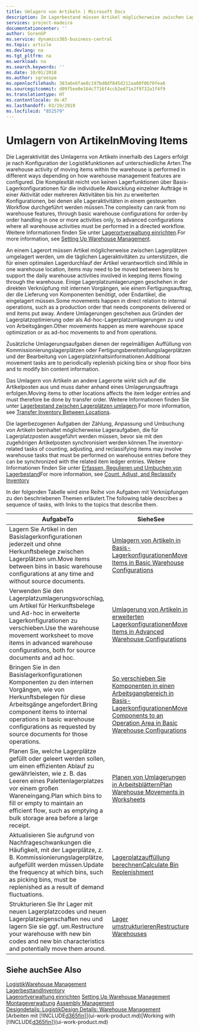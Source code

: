 ```yaml
---
title: Umlagern von Artikeln | Microsoft Docs
description: Im Lagerbestand müssen Artikel möglicherweise zwischen Lagerplätzen umgelagert werden, um die täglichen Lageraktivitäten zu unterstützen, die für einen optimalen Lagerdurchlauf der Artikel verantwortlich sind. Einige Lagerplatzumlagerungen geschehen in der direkten Verknüpfung mit internen Vorgängen, wie einem Fertigungsauftrag, der die Lieferung von Komponenten benötigt, oder Endartikel, die eingelagert müssen. Andere Umlagerungen geschehen aus Gründen der Lagerplatzoptimierung oder als Ad-hoc-Lagerplatzumlagerungen zu und von Arbeitsgängen.
services: project-madeira
documentationcenter: ''
author: SorenGP
ms.service: dynamics365-business-central
ms.topic: article
ms.devlang: na
ms.tgt_pltfrm: na
ms.workload: na
ms.search.keywords: ''
ms.date: 10/01/2018
ms.author: sgroespe
ms.openlocfilehash: 383a6e6fae8c197bd8df845d212aa80f0b70fea6
ms.sourcegitcommit: d09f5ee0e164c7716f4ccb2ed71e2f9732a1f4f9
ms.translationtype: HT
ms.contentlocale: de-AT
ms.lasthandoff: 03/19/2019
ms.locfileid: "852579"
---
```

# <a name="moving-items"></a><span data-ttu-id="2fba2-105">Umlagern von Artikeln</span><span class="sxs-lookup"><span data-stu-id="2fba2-105">Moving Items</span></span>
<span data-ttu-id="2fba2-106">Die Lageraktivität des Umlagerns von Artikeln innerhalb des Lagers erfolgt je nach Konfiguration der Logistikfunktionen auf unterschiedliche Arten.</span><span class="sxs-lookup"><span data-stu-id="2fba2-106">The warehouse activity of moving items within the warehouse is performed in different ways depending on how warehouse management features are configured.</span></span> <span data-ttu-id="2fba2-107">Die Komplexität reicht von keinen Lagerfunktionen über Basis-Lagerkonfigurationen für die individuelle Abwicklung einzelner Aufträge in einer Aktivität oder mehreren Aktivitäten bis hin zu erweiterten Konfigurationen, bei denen alle Lageraktivitäten in einem gesteuerten Workflow durchgeführt werden müssen.</span><span class="sxs-lookup"><span data-stu-id="2fba2-107">The complexity can rank from no warehouse features, through basic warehouse configurations for order-by order handling in one or more activities only, to advanced configurations where all warehouse activities must be performed in a directed workflow.</span></span> <span data-ttu-id="2fba2-108">Weitere Informationen finden Sie unter [Lagerortverwaltung einrichten](warehouse-setup-warehouse.md).</span><span class="sxs-lookup"><span data-stu-id="2fba2-108">For more information, see [Setting Up Warehouse Management](warehouse-setup-warehouse.md).</span></span>

<span data-ttu-id="2fba2-109">An einem Lagerort müssen Artikel möglicherweise zwischen Lagerplätzen umgelagert werden, um die täglichen Lageraktivitäten zu unterstützen, die für einen optimalen Lagerdurchlauf der Artikel verantwortlich sind.</span><span class="sxs-lookup"><span data-stu-id="2fba2-109">While in one warehouse location, items may need to be moved between bins to support the daily warehouse activities involved in keeping items flowing through the warehouse.</span></span> <span data-ttu-id="2fba2-110">Einige Lagerplatzumlagerungen geschehen in der direkten Verknüpfung mit internen Vorgängen, wie einem Fertigungsauftrag, der die Lieferung von Komponenten benötigt, oder Endartikel, die eingelagert müssen.</span><span class="sxs-lookup"><span data-stu-id="2fba2-110">Some movements happen in direct relation to internal operations, such as a production order that needs components delivered or end items put away.</span></span> <span data-ttu-id="2fba2-111">Andere Umlagerungen geschehen aus Gründen der Lagerplatzoptimierung oder als Ad-hoc-Lagerplatzumlagerungen zu und von Arbeitsgängen.</span><span class="sxs-lookup"><span data-stu-id="2fba2-111">Other movements happen as mere warehouse space optimization or as ad-hoc movements to and from operations.</span></span>

<span data-ttu-id="2fba2-112">Zusätzliche Umlagerungsaufgaben dienen der regelmäßigen Auffüllung von Kommissionierungslagerplätzen oder Fertigungsbereitstellungslagerplätzen und der Bearbeitung von Lagerplatzinhaltsinformationen.</span><span class="sxs-lookup"><span data-stu-id="2fba2-112">Additional movement tasks are to periodically replenish picking bins or shop floor bins and to modify bin content information.</span></span>

<span data-ttu-id="2fba2-113">Das Umlagern von Artikeln an andere Lagerorte wirkt sich auf die Artikelposten aus und muss daher anhand eines Umlagerungsauftrags erfolgen.</span><span class="sxs-lookup"><span data-stu-id="2fba2-113">Moving items to other locations affects the item ledger entries and must therefore be done by transfer order.</span></span> <span data-ttu-id="2fba2-114">Weitere Informationen finden Sie unter [Lagerbestand zwischen Lagerplätzen umlagern](inventory-how-transfer-between-locations.md).</span><span class="sxs-lookup"><span data-stu-id="2fba2-114">For more information, see [Transfer Inventory Between Locations](inventory-how-transfer-between-locations.md).</span></span>  

<span data-ttu-id="2fba2-115">Die lagerbezogenen Aufgaben der Zählung, Anpassung und Umbuchung von Artikeln beinhaltet möglicherweise Lageraufgaben, die für Lagerplatzposten ausgeführt werden müssen, bevor sie mit den zugehörigen Artikelposten synchronisiert werden können.</span><span class="sxs-lookup"><span data-stu-id="2fba2-115">The inventory-related tasks of counting, adjusting, and reclassifying items may involve warehouse tasks that must be performed on warehouse entries before they can be synchronized with the related item ledger entries.</span></span> <span data-ttu-id="2fba2-116">Weitere Informationen finden Sie unter [Erfassen, Regulieren und Umbuchen von Lagerbestand](inventory-how-count-adjust-reclassify.md)</span><span class="sxs-lookup"><span data-stu-id="2fba2-116">For more information, see [Count, Adjust, and Reclassify Inventory](inventory-how-count-adjust-reclassify.md)</span></span>  

 <span data-ttu-id="2fba2-117">In der folgenden Tabelle wird eine Reihe von Aufgaben mit Verknüpfungen zu den beschriebenen Themen erläutert.</span><span class="sxs-lookup"><span data-stu-id="2fba2-117">The following table describes a sequence of tasks, with links to the topics that describe them.</span></span>   

|<span data-ttu-id="2fba2-118">**Aufgabe**</span><span class="sxs-lookup"><span data-stu-id="2fba2-118">**To**</span></span>|<span data-ttu-id="2fba2-119">**Siehe**</span><span class="sxs-lookup"><span data-stu-id="2fba2-119">**See**</span></span>|  
|------------|-------------|  
|<span data-ttu-id="2fba2-120">Lagern Sie Artikel in den Basislagerkonfigurationen jederzeit und ohne Herkunftsbelege zwischen Lagerplätzen um.</span><span class="sxs-lookup"><span data-stu-id="2fba2-120">Move items between bins in basic warehouse configurations at any time and without source documents.</span></span>|[<span data-ttu-id="2fba2-121">Umlagern von Artikeln in Basis-Lagerkonfigurationen</span><span class="sxs-lookup"><span data-stu-id="2fba2-121">Move Items in Basic Warehouse Configurations</span></span>](warehouse-how-to-move-items-ad-hoc-in-basic-warehousing.md)|
|<span data-ttu-id="2fba2-122">Verwenden Sie den Lagerplatzumlagerungsvorschlag, um Artikel für Herkunftsbelege und Ad-hoc in erweiterte Lagerkonfigurationen zu verschieben.</span><span class="sxs-lookup"><span data-stu-id="2fba2-122">Use the warehouse movement worksheet to move items in advanced warehouse configurations, both for source documents and ad hoc.</span></span>|[<span data-ttu-id="2fba2-123">Umlagerung von Artikeln in erweiterten Lagerkonfigurationen</span><span class="sxs-lookup"><span data-stu-id="2fba2-123">Move Items in Advanced Warehouse Configurations</span></span>](warehouse-how-to-move-items-in-advanced-warehousing.md)|  
|<span data-ttu-id="2fba2-124">Bringen Sie in den Basislagerkonfigurationen Komponenten zu den internen Vorgängen, wie von Herkunftsbelegen für diese Arbeitsgänge angefordert.</span><span class="sxs-lookup"><span data-stu-id="2fba2-124">Bring component items to internal operations in basic warehouse configurations as requested by source documents for those operations.</span></span>|[<span data-ttu-id="2fba2-125">So verschieben Sie Komponenten in einen Arbeitsgangbereich in Basis-Lagerkonfigurationen</span><span class="sxs-lookup"><span data-stu-id="2fba2-125">Move Components to an Operation Area in Basic Warehouse Configurations</span></span>](warehouse-how-to-move-components-to-an-operation-area-in-basic-warehousing.md)|
|<span data-ttu-id="2fba2-126">Planen Sie, welche Lagerplätze gefüllt oder geleert werden sollen, um einen effizienten Ablauf zu gewährleisten, wie z. B. das Leeren eines Palettenlagerplatzes vor einem großen Wareneingang.</span><span class="sxs-lookup"><span data-stu-id="2fba2-126">Plan which bins to fill or empty to maintain an efficient flow, such as emptying a bulk storage area before a large receipt.</span></span>|[<span data-ttu-id="2fba2-127">Planen von Umlagerungen in Arbeitsblättern</span><span class="sxs-lookup"><span data-stu-id="2fba2-127">Plan Warehouse Movements in Worksheets</span></span>](warehouse-how-to-plan-warehouse-movements-in-worksheets.md)|
|<span data-ttu-id="2fba2-128">Aktualisieren Sie aufgrund von Nachfrageschwankungen die Häufigkeit, mit der Lagerplätze, z. B. Kommissionierungslagerplätze, aufgefüllt werden müssen.</span><span class="sxs-lookup"><span data-stu-id="2fba2-128">Update the frequency at which bins, such as picking bins, must be replenished as a result of demand fluctuations.</span></span>|[<span data-ttu-id="2fba2-129">Lagerplatzauffüllung berechnen</span><span class="sxs-lookup"><span data-stu-id="2fba2-129">Calculate Bin Replenishment</span></span>](warehouse-how-to-calculate-bin-replenishment.md)|
|<span data-ttu-id="2fba2-130">Strukturieren Sie Ihr Lager mit neuen Lagerplatzcodes und neuen Lagerplatzeigenschaften neu und lagern Sie sie ggf. um.</span><span class="sxs-lookup"><span data-stu-id="2fba2-130">Restructure your warehouse with new bin codes and new bin characteristics and potentially move them around.</span></span>|[<span data-ttu-id="2fba2-131">Lager umstrukturieren</span><span class="sxs-lookup"><span data-stu-id="2fba2-131">Restructure Warehouses</span></span>](warehouse-how-to-restructure-warehouses.md)|  

## <a name="see-also"></a><span data-ttu-id="2fba2-132">Siehe auch</span><span class="sxs-lookup"><span data-stu-id="2fba2-132">See Also</span></span>  
[<span data-ttu-id="2fba2-133">Logistik</span><span class="sxs-lookup"><span data-stu-id="2fba2-133">Warehouse Management</span></span>](warehouse-manage-warehouse.md)  
[<span data-ttu-id="2fba2-134">Lagerbesttand</span><span class="sxs-lookup"><span data-stu-id="2fba2-134">Inventory</span></span>](inventory-manage-inventory.md)  
<span data-ttu-id="2fba2-135">[Lagerortverwaltung einrichten](warehouse-setup-warehouse.md)   </span><span class="sxs-lookup"><span data-stu-id="2fba2-135">[Setting Up Warehouse Management](warehouse-setup-warehouse.md)   </span></span>  
<span data-ttu-id="2fba2-136">[Montageverwaltung](assembly-assemble-items.md)  </span><span class="sxs-lookup"><span data-stu-id="2fba2-136">[Assembly Management](assembly-assemble-items.md)  </span></span>  
[<span data-ttu-id="2fba2-137">Designdetails: Logistik</span><span class="sxs-lookup"><span data-stu-id="2fba2-137">Design Details: Warehouse Management</span></span>](design-details-warehouse-management.md)  
<span data-ttu-id="2fba2-138">[Arbeiten mit [!INCLUDE[d365fin](includes/d365fin_md.md)]](ui-work-product.md)</span><span class="sxs-lookup"><span data-stu-id="2fba2-138">[Working with [!INCLUDE[d365fin](includes/d365fin_md.md)]](ui-work-product.md)</span></span>
